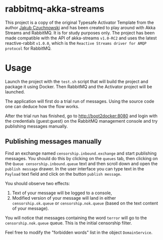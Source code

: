 rabbitmq-akka-streams
=====================
This project is a copy of the original Typesafe Activator Template from the author [Jakub Czuchnowski](https://github.com/jczuchnowski/rabbitmq-akka-stream) and has been created to play around with Akka Streams and RabbitMQ. It is for study purposes only. The project has been made compatible with the API of akka-streams `v1.0-RC2` and uses the latest reactive-rabbit `v1.0.0`, which is the `Reactive Streams driver for AMQP protocol` for RabbitMQ.

# Usage
Launch the project with the `test.sh` script that will build the project and package it using Docker. Then RabbitMQ
and the Activator project will be launched.

The application will first do a trial run of messages. Using the source code one can deduce how the flow works. 

After the trial run has finished, go to [http://boot2docker:8080](http://boot2docker:8080) and login with the credentials
(guest:guest) on the RabbitMQ management console and try publishing messages manually.

## Publishing messages manually
Find an exchange named `censorship.inbound.exchange` and start publishing messages. You should do this by clicking on 
the `queues` tab, then clicking on the `Queue censorship.inbound.queue` text and then scroll down and open the 
`publish message` drawer. In the user interface you can type text in the `Payload` text field and click on the button
`publish message`.

You should observe two effects:

1. Text of your message will be logged to a console,
2. Modified version of your message will land in either `censorship.ok.queue` or `censorship.nok.queue` (based on the text content of your message).

You will notice that messages containing the word `terror` will go to the `censorship.nok.queue` queue. This is the initial censorship filter.

Feel free to modify the "forbidden words" list in the object `DomainService`.
 
 

